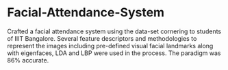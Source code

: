 # Facial-Attendance-System
Crafted a facial attendance system using the data-set cornering to students of IIIT Bangalore. Several feature descriptors and methodologies to represent the images including pre-defined visual facial landmarks along with eigenfaces, LDA and LBP were used in the process. The paradigm was 86% accurate.
